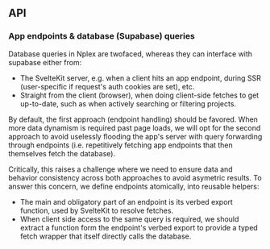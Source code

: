 ## API

### App endpoints & database (Supabase) queries

Database queries in Nplex are twofaced, whereas they can interface with supabase either from:

-   The SvelteKit server, e.g. when a client hits an app endpoint, during SSR (user-specific if request's auth cookies are set), etc.
-   Straight from the client (browser), when doing client-side fetches to get up-to-date, such as when actively searching or filtering projects.

By default, the first approach (endpoint handling) should be favored. When more data dynamism is required past page loads, we will opt for the second approach to avoid uselessly flooding the app's server with query forwarding through endpoints (i.e. repetitively fetching app endpoints that then themselves fetch the database).

Critically, this raises a challenge where we need to ensure data and behavior consistency across both approaches to avoid asymetric results.
To answer this concern, we define endpoints atomically, into reusable helpers:

-   The main and obligatory part of an endpoint is its verbed export function, used by SvelteKit to resolve fetches.
-   When client side access to the same query is required, we should extract a function form the endpoint's verbed export to provide a typed fetch wrapper that itself directly calls the database.
